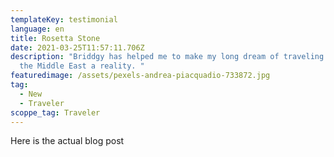 ```yaml
---
templateKey: testimonial
language: en
title: Rosetta Stone
date: 2021-03-25T11:57:11.706Z
description: "Briddgy has helped me to make my long dream of traveling across
  the Middle East a reality. "
featuredimage: /assets/pexels-andrea-piacquadio-733872.jpg
tag:
  - New
  - Traveler
scoppe_tag: Traveler
---
```

Here is the actual blog post